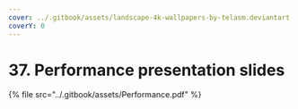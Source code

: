 ```yaml
---
cover: ../.gitbook/assets/landscape-4k-wallpapers-by-telasm.deviantart.com (25).jpg
coverY: 0
---
```


# 37. Performance presentation slides

{% file src="../.gitbook/assets/Performance.pdf" %}
